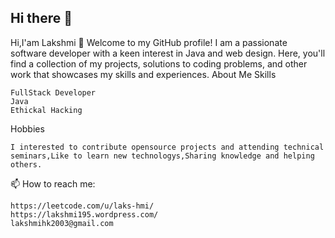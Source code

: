 ## Hi there 👋

Hi,I'am Lakshmi 
👋 Welcome to my GitHub profile! I am a passionate software developer with a keen interest in Java and web design. Here, you'll find a collection of my projects, solutions to coding problems, and other work that showcases my skills and experiences. About Me
Skills
```
FullStack Developer
Java
Ethickal Hacking
```
Hobbies
```
I interested to contribute opensource projects and attending technical seminars,Like to learn new technologys,Sharing knowledge and helping others.
```
📫 How to reach me:
```
https://leetcode.com/u/laks-hmi/
https://lakshmi195.wordpress.com/
lakshmihk2003@gmail.com
```

<!--
**KrishnappaL/KrishnappaL** is a ✨ _special_ ✨ repository because its `README.md` (this file) appears on your GitHub profile.

Here are some ideas to get you started:

- 🔭 I’m currently working on ...
- 🌱 I’m currently learning ...
- 👯 I’m looking to collaborate on ...
- 🤔 I’m looking for help with ...
- 💬 Ask me about ...
- 📫 How to reach me: ...
- 😄 Pronouns: ...
- ⚡ Fun fact: ...
-->
